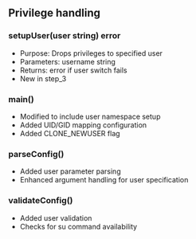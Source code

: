 ## Privilege handling

### setupUser(user string) error
- Purpose: Drops privileges to specified user
- Parameters: username string
- Returns: error if user switch fails
- New in step_3

### main()
- Modified to include user namespace setup
- Added UID/GID mapping configuration
- Added CLONE_NEWUSER flag

### parseConfig()
- Added user parameter parsing
- Enhanced argument handling for user specification

### validateConfig()
- Added user validation
- Checks for su command availability


